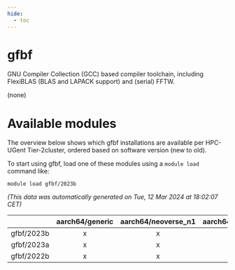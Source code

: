 ```yaml
---
hide:
  - toc
---
```


gfbf
====


GNU Compiler Collection (GCC) based compiler toolchain, including FlexiBLAS (BLAS and LAPACK support) and (serial) FFTW.

(none)
# Available modules


The overview below shows which gfbf installations are available per HPC-UGent Tier-2cluster, ordered based on software version (new to old).

To start using gfbf, load one of these modules using a `module load` command like:

```shell
module load gfbf/2023b
```

*(This data was automatically generated on Tue, 12 Mar 2024 at 18:02:07 CET)*  

| |aarch64/generic|aarch64/neoverse_n1|aarch64/neoverse_v1|x86_64/generic|x86_64/amd/zen2|x86_64/amd/zen3|x86_64/intel/haswell|x86_64/intel/skylake_avx512|
| :---: | :---: | :---: | :---: | :---: | :---: | :---: | :---: | :---: |
|gfbf/2023b|x|x|x|x|x|x|x|x|
|gfbf/2023a|x|x|x|x|x|x|x|x|
|gfbf/2022b|x|x|x|x|x|x|x|x|
